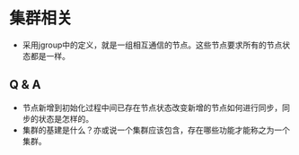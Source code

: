 # 集群相关
+ 采用jgroup中的定义，就是一组相互通信的节点。这些节点要求所有的节点状态都是一样。

## Q & A
+ 节点新增到初始化过程中间已存在节点状态改变新增的节点如何进行同步，同步的状态是怎样的。
+ 集群的基建是什么？亦或说一个集群应该包含，存在哪些功能才能称之为一个集群。